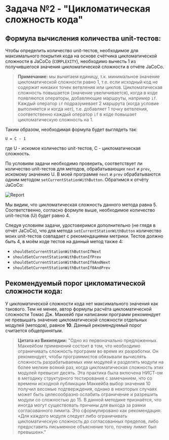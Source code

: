 # Задача №2 - "Цикломатическая сложность кода"
## Формула вычисления количества unit-тестов:
Чтобы определить количество unit-тестов, необходимое для максимального покрытия кода на основе счётчика цикломатической сложности в JaCoCo (`COMPLEXITY`), необходимо вычесть 1 из получившегося значения цикломатической сложности в отчёте JaCoCo.
> **Примечание:** мы вычитаем единицу, т.к. минимальное значение цикломатической сложности равно 1, т.е. если исходный код не содержит никаких точек ветвления или циклов. Цикломатическая сложность повышается (значение увеличивается), когда в коде появляются операторы, добавляющие маршруты, например `if`. Каждый оператор `if` подразумевает 2 маршрута (когда условие выполняется и когда нет), т.е. добавляет 1 точку ветвления, соответственно каждый оператор `if` в коде повышает цикломатическую сложность на 1.

Таким образом, необходимая формула будет выглядеть так:

`U = C - 1`

где U - искомое количество unit-тестов, C - цикломатическая сложность.

По условиям задачи необходимо проверить, соответствует ли количество unit-тестов для методов, обрабатывающих `next` и `prev`, искомому значению U.
В моей программе `next` и `prev` обрабатываются одним методом `setCurrentStationWithButton`. Обратимся к отчёту JaCoCo:

![Report](https://d3dehtdmp2rwcw.cloudfront.net/ms_330212/UVHgsH8WS4UvFt3UsN3gvlt9TBjNGH/Radio%2B%2528%25D1%2584%25D0%25BE%25D1%2580%25D0%25BC%25D1%2583%25D0%25BB%25D0%25B0%2529.png?Expires=1613235600&Signature=oQWrZm7fjS8IFSXfD1TuzKtwfgHjWAMCGGkCsIsIEQdTMTu49t4QfGPFElnxncPSTIUktzrLhqTdyI4BQK1iUD8C12YNtgG1mGe5iUnLqlPPWKHghz0Y810I1E7V7degadYFjjPL3nn8YYrdeOEpgmdtoLEcxGinYcFx7HlV4FG~5bhJJoJEtH8dGYeAwK51val3h3a1lFXhj~f2MdAJjpyR9NxG3NkfcKNj0HuPYU8hXNlpsqG7IevA2XPzWS4Fr0dETfMwIzegm-spOmnZUCLFJYZhHJv~TtjXq38YkJoFUvt~l04sdeEa7-AIlGMuqogeEn2f6PORluNupX6uJg__&Key-Pair-Id=APKAJBCGYQYURKHBGCOA)

Мы видим, что цикломатическая сложность данного метода равна 5. Соответственно, согласно формуле выше, необходимое количество unit-тестов (U) будет равно 4.

Следуя условиям задачи, удостоверимся дополнительно (не глядя в отчёт JaCoCo), что для метода `setCurrentStationWithButton` количество моих unit-тестов совпадает с рекомендациями метрики. Тестов должно быть 4, в моём коде тестов на данный метод также 4:
- `shouldSetCurrentStationWithButtonIfNext`
- `shouldSetCurrentStationWithButtonIfPrev`
- `shouldSetCurrentStationWithButtonIf9AndNext`
- `shouldSetCurrentStationWithButtonIf0AndPrev`

## Рекомендуемый порог цикломатической сложности кода:
У цикломатической сложности кода нет максимального значения как такового. Тем не менее, автор формулы расчёта цикломатической сложности Томас Дж. Маккейб при написании программ рекомендует не превышать значение цикломатической сложности отдельных модулей (методов), равное **10**. Данный рекомендуемый порог считается общепринятым.
>**Цитата из Википедии:** "Одно из первоначально предложенных Маккейбом применений состоит в том, что необходимо ограничивать сложность программ во время их разработки. Он рекомендует, чтобы программистов обязывали вычислять сложность разрабатываемых ими модулей и разделять модули на более мелкие всякий раз, когда цикломатическая сложность этих модулей превысит десять. Эта практика была включена НИСТ-ом в методику структурного тестирования с замечанием, что со времени исходной публикации Маккейба выбор значения 10 получил весомые подтверждения, однако в некоторых случаях может быть целесообразно ослабить ограничение и разрешить модули со сложностью до 15. В данной методике признаётся, что иногда могут существовать причины для выхода за рамки согласованного лимита. Это сформулировано как рекомендация: «Для каждого модуля следует либо ограничивать цикломатическую сложность до согласованных пределов, либо предоставить письменное объяснение того, почему лимит был превышен»." 